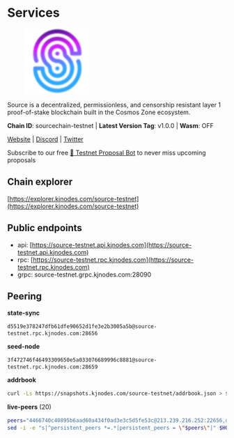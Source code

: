 # Services

<figure><img src="https://raw.githubusercontent.com/kj89/cosmos-images/main/logos/source.png" width="150" alt=""><figcaption></figcaption></figure>

Source is a decentralized, permissionless, and censorship resistant layer 1 proof-of-stake blockchain built in the Cosmos Zone ecosystem.

**Chain ID**: sourcechain-testnet | **Latest Version Tag**: v1.0.0 | **Wasm**: OFF

[Website](https://www.sourceprotocol.io/) | [Discord](https://discord.io/SourceProtocol) | [Twitter](https://www.twitter.com/sourceprotocol_)



Subscribe to our free [🤖 Testnet Proposal Bot](https://t.me/kjnodes_testnet_proposal_bot) to never miss upcoming proposals


## Chain explorer
[https://explorer.kjnodes.com/source-testnet](https://explorer.kjnodes.com/source-testnet)

## Public endpoints

* api: [https://source-testnet.api.kjnodes.com](https://source-testnet.api.kjnodes.com)
* rpc: [https://source-testnet.rpc.kjnodes.com](https://source-testnet.rpc.kjnodes.com)
* grpc: source-testnet.grpc.kjnodes.com:28090

## Peering

**state-sync**

```text
d5519e378247dfb61dfe90652d1fe3e2b3005a5b@source-testnet.rpc.kjnodes.com:28656
```

**seed-node**

```text
3f472746f46493309650e5a033076689996c8881@source-testnet.rpc.kjnodes.com:28659
```

**addrbook**
```bash
curl -Ls https://snapshots.kjnodes.com/source-testnet/addrbook.json > $HOME/.source/config/addrbook.json
```

**live-peers** (20)
```bash
peers="4466740c40895b6aad60a434f0ad3e3c5d5fe53c@213.239.216.252:22656,ddb472d197b8a732bb3f8878035603769aa4c85b@161.35.75.82:26656,829e2377df43a9f8e43ac6d886763c2a7b27a77c@195.2.93.179:26656,b99c46a83e72280ccdb81994fd60b9b1cc74b1ab@84.21.171.142:26656,4ede26dd5fbb87bd9dba462fe2c3c3e39e15c8f2@207.180.224.128:46656,b24ae5d099d5564a227aa7b1a8278293b8db0cfa@185.255.131.27:26656,cac254555deea35a70c821abd7f3e7db47a46d55@65.109.92.241:20056,5755422056c55063f76e4dd0c4245904640ec34b@135.181.149.90:26656,6e4cdcb3039f1f8e97b8511c3b146cd14d41dc3d@65.109.112.20:11084,148afdfb995b3aa727727a49c23324a804410a90@95.216.7.169:46656,b20497b3fb86603d04e00024766ec07dc3fe7e48@65.108.76.44:11563,d5519e378247dfb61dfe90652d1fe3e2b3005a5b@65.109.68.190:28656,63d1b126558468634137b5705ab90151b16932f8@65.108.151.6:26656,9f9d7c982cf37dd113192c6d4a5c4c0ac1997a25@185.22.152.217:26656,3842f067439c4221e9f9535cdf59d22984d58fed@66.94.123.47:26656,8b75c926d4060560dbbead7d8b0300b7b411ff9b@5.252.193.133:26656,bdf9b6ad38b803358e7fd99f35b14795ebcd8144@190.2.155.67:29656,1450d99427abd81410c6f8032aec25961bf7bf89@80.82.215.19:36656,c749b47c438842d9874b515de130dfb11431360f@147.182.211.27:26656,291a397d001fca8cf2991dfce8bc6f724d44295c@75.119.132.25:29656"
sed -i -e "s|^persistent_peers *=.*|persistent_peers = \"$peers\"|" $HOME/.source/config/config.toml
```

